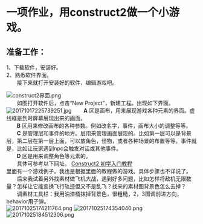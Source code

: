 # 一项作业，用construct2做一个小游戏。
## 准备工作：
1、下载软件，安装好。  
2、熟悉软件界面。   
&#8195;&#8195;接下来就打开安装好的软件，编辑游戏吧。

![construct2界面.png](https://www.z4a.net/images/2019/01/16/20171017222307820.png)   
&#8195;&#8195;如图打开软件后，点击“New Project"，新建工程。出现如下界面。
![20171017225739251.jpg](https://www.z4a.net/images/2019/01/16/20171017225739251.jpg)
&#8195;&#8195;**A** 区是画布，用来展现游戏各种元素的界面。虚线框是到时屏幕展现出来的画面。   
&#8195;&#8195;**B** 区用来修改画布的各种参数。例如改名字，事件，画布大小的调整等等。   
&#8195;&#8195;**C** 是管理层和事件的地方。层用来管理画面展现的。比如第一层可以是背景层，第二层在第一层上面，可以放角色，怪物，或者各种场景的布置等等。事件就是，比如让玩家遇到npc会触发对话或其他事件。   
&#8195;&#8195;**D** 区是用来调整角色等元素的。   
&#8195;&#8195;具体可参考以下网址。
[Construct2 初学入门教程](https://www.scirra.com/tutorials/37/beginners-guide-to-construct-2/zh/page-1)   
里面有一个游戏例子。我也是根据里面的教程做的游戏。具体步骤也不详说了。   
&#8195;&#8195;后来我试着另外找素材做飞机大战，遇到好多问题，比如怎样将敌机无限数量？怎样让它能变换飞行轨迹但又不是乱飞？找来的素材图背景色怎么去掉？   
&#8195;&#8195;调素材工具栏：我用油漆桶抹掉背景色，很粗糙，2，3图调前进方向，behavior用子弹。   
![20171025174211764.png](https://www.z4a.net/images/2019/01/16/20171025174211764.png)
![20171025174354040.png](https://www.z4a.net/images/2019/01/16/20171025174354040.png)
![20171025184512306.png](https://www.z4a.net/images/2019/01/16/20171025184512306.png)